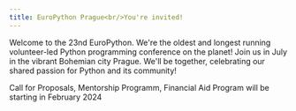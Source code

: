 ```yaml
---
title: EuroPython Prague<br/>You're invited!
---
```


Welcome to the 23nd EuroPython. We're the oldest and longest running
volunteer-led Python programming conference on the planet! Join us in July in
the vibrant Bohemian city Prague. We'll be together, celebrating our shared passion for Python and its community!

Call for Proposals, Mentorship Programm, Financial Aid Program
will be starting in February 2024

